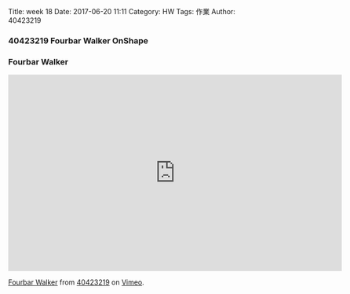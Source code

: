 Title: week 18
Date: 2017-06-20 11:11
Category: HW
Tags: 作業
Author: 40423219

<h3>
40423219
Fourbar Walker OnShape
</h3>
<!-- PELICAN_END_SUMMARY -->

<h3>Fourbar Walker</h3>

<iframe src="https://player.vimeo.com/video/223394692" width="680" height="400" frameborder="0" webkitallowfullscreen mozallowfullscreen allowfullscreen></iframe>
<p><a href="https://vimeo.com/223394692">Fourbar Walker</a> from <a href="https://vimeo.com/user47671379">40423219</a> on <a href="https://vimeo.com">Vimeo</a>.</p>
